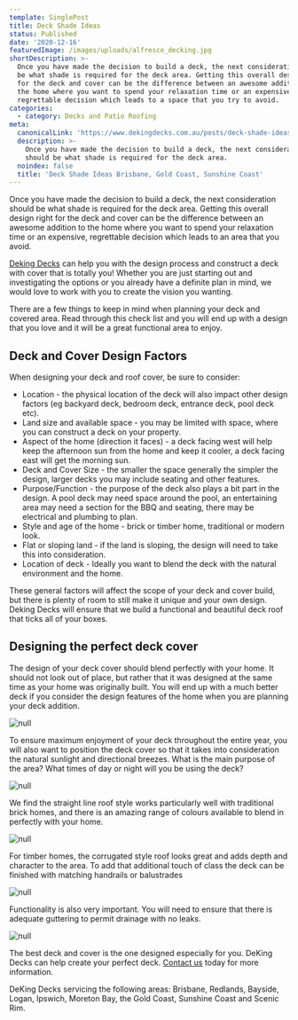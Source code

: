 ```yaml
---
template: SinglePost
title: Deck Shade Ideas
status: Published
date: '2020-12-16'
featuredImage: /images/uploads/alfresco_decking.jpg
shortDescription: >-
  Once you have made the decision to build a deck, the next consideration should
  be what shade is required for the deck area. Getting this overall design right
  for the deck and cover can be the difference between an awesome addition to
  the home where you want to spend your relaxation time or an expensive,
  regrettable decision which leads to a space that you try to avoid.
categories:
  - category: Decks and Patio Roofing
meta:
  canonicalLink: 'https://www.dekingdecks.com.au/posts/deck-shade-ideas/'
  description: >-
    Once you have made the decision to build a deck, the next consideration
    should be what shade is required for the deck area.
  noindex: false
  title: 'Deck Shade Ideas Brisbane, Gold Coast, Sunshine Coast'
---
```

Once you have made the decision to build a deck, the next consideration should be what shade is required for the deck area.  Getting this overall design right for the deck and cover can be the difference between an awesome addition to the home where you want to spend your relaxation time or an expensive, regrettable decision which leads to an area that you avoid.

[Deking Decks](https://www.dekingdecks.com.au/) can help you with the design process and construct a deck with cover that is totally you! Whether you are just starting out and investigating the options or you already have a definite plan in mind, we would love to work with you to create the vision you wanting.

There are a few things to keep in mind when planning your deck and covered area.  Read through this check list and you will end up with a design that you love and it will be a great functional area to enjoy.

## Deck and Cover Design Factors

When designing your deck and roof cover, be sure to consider:

* Location - the physical location of the deck will also impact other design factors (eg backyard deck, bedroom deck, entrance deck, pool deck etc).
* Land size and available space - you may be limited with space, where you can construct a deck on your property.
* Aspect of the home (direction it faces) - a deck facing west will help keep the afternoon sun from the home and keep it cooler, a deck facing east will get the morning sun.
* Deck and Cover Size - the smaller the space generally the simpler the design, larger decks you may include seating and other features.
* Purpose/Function - the purpose of the deck also plays a bit part in the design.  A pool deck may need space around the pool, an entertaining area may need a section for the BBQ and seating, there may be electrical and plumbing to plan.
* Style and age of the home - brick or timber home, traditional or modern look.
* Flat or sloping land - if the land is sloping, the design will need to take this into consideration.
* Location of deck - Ideally you want to blend the deck with the natural environment and the home.

These general factors will affect the scope of your deck and cover build, but there is plenty of room to still make it unique and your own design. Deking Decks will ensure that we build a functional and beautiful deck roof that ticks all of your boxes.

## Designing the perfect deck cover

The design of your deck cover should blend perfectly with your home. It should not look out of place, but rather that it was designed at the same time as your home was originally built.  You will end up with a much better deck if you consider the design features of the home when you are planning your deck addition.

![null](/images/uploads/deck-4-2.jpg)

To ensure maximum enjoyment of your deck throughout the entire year, you will also want to position the deck cover so that it takes into consideration the natural sunlight and directional breezes.  What is the main purpose of the area? What times of day or night will you be using the deck?

![null](/images/uploads/bundambadeck.jpg)

We find the straight line roof style works particularly well with traditional brick homes, and there is an amazing range of colours available to blend in perfectly with your home.

![null](/images/uploads/21.jpg)

For timber homes, the corrugated style roof looks great and adds depth and character to the area.  To add that additional touch of class the deck can be finished with matching handrails or balustrades

![null](/images/uploads/img_6933.jpg)

Functionality is also very important.  You will need to ensure that there is adequate guttering to permit drainage with no leaks.

![null](/images/uploads/cooldekredlandbaymerbauposts.jpg)

The best deck and cover is the one designed especially for you.  DeKing Decks can help create your perfect deck. [Contact us](https://www.dekingdecks.com.au/contact/) today for more information.

DeKing Decks servicing the following areas: Brisbane, Redlands, Bayside, Logan, Ipswich, Moreton Bay, the Gold Coast, Sunshine Coast and Scenic Rim.

